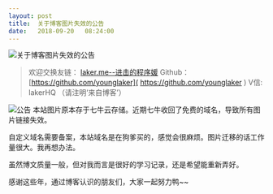```yaml
---
layout: post
title:  关于博客图片失效的公告
date:   2018-09-20	 08:24:00
---
```


![关于博客图片失效的公告][1]

<!--more-->

> 欢迎交换友链： [laker.me--进击的程序媛]( http://laker.me/blog )
> Github：[https://github.com/younglaker]( https://github.com/younglaker )
> V信: lakerHQ （请注明‘来自博客’）

![公告][1]
本站图片原本存于七牛云存储。近期七牛收回了免费的域名，导致所有图片链接失效。

自定义域名需要备案，本站域名是在狗爹买的，感觉会很麻烦。图片迁移的话工作量很大。我再想办法。

虽然博文质量一般，但对我而言是很好的学习记录，还是希望能重新弄好。

感谢这些年，通过博客认识的朋友们，大家一起努力鸭~~


  [1]: http://wx4.sinaimg.cn/large/6d184cefly1fvzxnqr4qpj20p00463z2.jpg